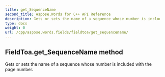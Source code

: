 ```yaml
---
title: get_SequenceName
second_title: Aspose.Words for C++ API Reference
description: Gets or sets the name of a sequence whose number is included with the page number. 
type: docs
weight: 0
url: /cpp/aspose.words.fields/fieldtoa/get_sequencename/
---
```

## FieldToa.get_SequenceName method


Gets or sets the name of a sequence whose number is included with the page number. 

